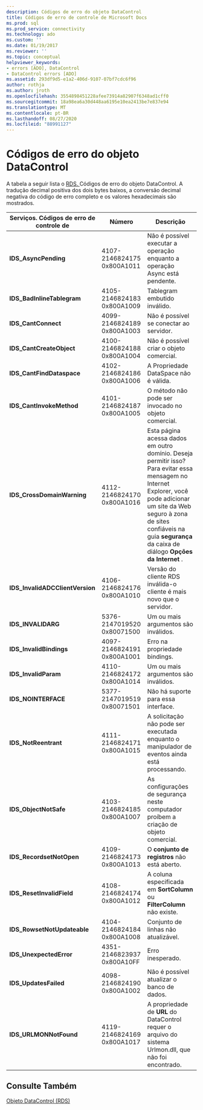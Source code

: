 ```yaml
---
description: Códigos de erro do objeto DataControl
title: Códigos de erro de controle de Microsoft Docs
ms.prod: sql
ms.prod_service: connectivity
ms.technology: ado
ms.custom: ''
ms.date: 01/19/2017
ms.reviewer: ''
ms.topic: conceptual
helpviewer_keywords:
- errors [ADO], DataControl
- DataControl errors [ADO]
ms.assetid: 293df9d5-e1a2-406d-9107-07bf7cdc6f96
author: rothja
ms.author: jroth
ms.openlocfilehash: 3554898451228afee73914a82907f6348ad1cff0
ms.sourcegitcommit: 18a98ea6a30d448aa6195e10ea2413be7e837e94
ms.translationtype: MT
ms.contentlocale: pt-BR
ms.lasthandoff: 08/27/2020
ms.locfileid: "88991127"
---
```

# <a name="datacontrol-object-error-codes"></a>Códigos de erro do objeto DataControl
A tabela a seguir lista o [RDS. ](../../reference/rds-api/datacontrol-object-rds.md) Códigos de erro do objeto DataControl. A tradução decimal positiva dos dois bytes baixos, a conversão decimal negativa do código de erro completo e os valores hexadecimais são mostrados.

|Serviços. Códigos de erro de controle de|Número|Descrição|
|---------------------------------|------------|-----------------|
|**IDS_AsyncPending**|4107-2146824175 0x800A1011|Não é possível executar a operação enquanto a operação Async está pendente.|
|**IDS_BadInlineTablegram**|4105-2146824183 0x800A1009|Tablegram embutido inválido.|
|**IDS_CantConnect**|4099-2146824189 0x800A1003|Não é possível se conectar ao servidor.|
|**IDS_CantCreateObject**|4100-2146824188 0x800A1004|Não é possível criar o objeto comercial.|
|**IDS_CantFindDataspace**|4102-2146824186 0x800A1006|A Propriedade DataSpace não é válida.|
|**IDS_CantInvokeMethod**|4101-2146824187 0x800A1005|O método não pode ser invocado no objeto comercial.|
|**IDS_CrossDomainWarning**|4112-2146824170 0x800A1016|Esta página acessa dados em outro domínio. Deseja permitir isso? Para evitar essa mensagem no Internet Explorer, você pode adicionar um site da Web seguro à zona de sites confiáveis na guia **segurança** da caixa de diálogo **Opções da Internet** .|
|**IDS_InvalidADCClientVersion**|4106-2146824176 0x800A1010|Versão do cliente RDS inválida-o cliente é mais novo que o servidor.|
|**IDS_INVALIDARG**|5376-2147019520 0x80071500|Um ou mais argumentos são inválidos.|
|**IDS_InvalidBindings**|4097-2146824191 0x800A1001|Erro na propriedade bindings.|
|**IDS_InvalidParam**|4110-2146824172 0x800A1014|Um ou mais argumentos são inválidos.|
|**IDS_NOINTERFACE**|5377-2147019519 0x80071501|Não há suporte para essa interface.|
|**IDS_NotReentrant**|4111-2146824171 0x800A1015|A solicitação não pode ser executada enquanto o manipulador de eventos ainda está processando.|
|**IDS_ObjectNotSafe**|4103-2146824185 0x800A1007|As configurações de segurança neste computador proíbem a criação de objeto comercial.|
|**IDS_RecordsetNotOpen**|4109-2146824173 0x800A1013|O **conjunto de registros** não está aberto.|
|**IDS_ResetInvalidField**|4108-2146824174 0x800A1012|A coluna especificada em **SortColumn** ou **FilterColumn** não existe.|
|**IDS_RowsetNotUpdateable**|4104-2146824184 0x800A1008|Conjunto de linhas não atualizável.|
|**IDS_UnexpectedError**|4351-2146823937 0x800A10FF|Erro inesperado.|
|**IDS_UpdatesFailed**|4098-2146824190 0x800A1002|Não é possível atualizar o banco de dados.|
|**IDS_URLMONNotFound**|4119-2146824169 0x800A1017|A propriedade de **URL** do DataControl requer o arquivo do sistema Urlmon.dll, que não foi encontrado.|

## <a name="see-also"></a>Consulte Também
 [Objeto DataControl (RDS)](../../reference/rds-api/datacontrol-object-rds.md)